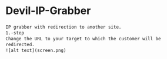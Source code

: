 # Devil-IP-Grabber
	IP grabber with redirection to another site.							
	1.-step
	Change the URL to your target to which the customer will be redirected.
	![alt text](screen.png)

	
